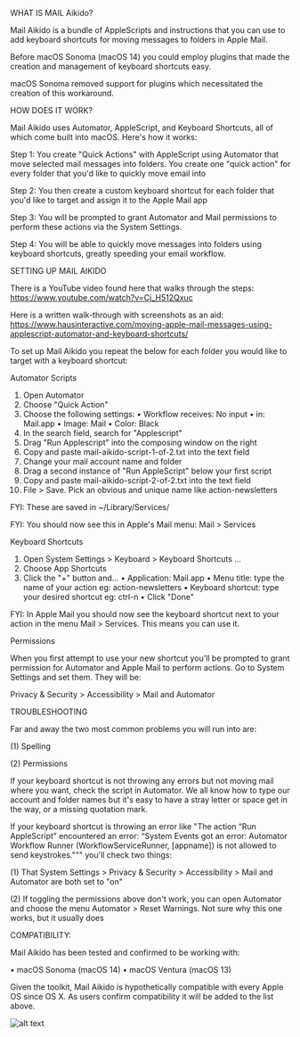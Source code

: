 WHAT IS MAIL Aikido?

Mail Aikido is a bundle of AppleScripts and instructions that you can use to add keyboard shortcuts for moving messages to folders in Apple Mail.

Before macOS Sonoma (macOS 14) you could employ plugins that made the creation and management of keyboard shortcuts easy.

macOS Sonoma removed support for plugins which necessitated the creation of this workaround.


HOW DOES IT WORK?

Mail Aikido uses Automator, AppleScript, and Keyboard Shortcuts, all of which come built into macOS. Here's how it works:

Step 1: You create "Quick Actions" with AppleScript using Automator that move selected mail messages into folders. You create one "quick action" for every folder that you'd like to quickly move email into

Step 2: You then create a custom keyboard shortcut for each folder that you'd like to target and assign it to the Apple Mail app

Step 3: You will be prompted to grant Automator and Mail permissions to perform these actions via the System Settings. 

Step 4: You will be able to quickly move messages into folders using keyboard shortcuts, greatly speeding your email workflow.



SETTING UP MAIL AIKIDO

There is a YouTube video found here that walks through the steps: 
https://www.youtube.com/watch?v=Cj_H512Qxuc

Here is a written walk-through with screenshots as an aid:
https://www.hausinteractive.com/moving-apple-mail-messages-using-applescript-automator-and-keyboard-shortcuts/


To set up Mail Aikido you repeat the below for each folder you would like to target with a keyboard shortcut:

Automator Scripts
1. Open Automator
2. Choose "Quick Action"
3. Choose the following settings:
    • Workflow receives: No input
    • in: Mail.app
    • Image: Mail
    • Color: Black
4. In the search field, search for "Applescript"
5. Drag "Run Applescript" into the composing window on the right
6. Copy and paste mail-aikido-script-1-of-2.txt into the text field
7. Change your mail account name and folder 
8. Drag a second instance of "Run AppleScript" below your first script
9. Copy and paste mail-aikido-script-2-of-2.txt into the text field
10. File > Save. Pick an obvious and unique name like action-newsletters

FYI: These are saved in ~/Library/Services/

FYI: You should now see this in Apple's Mail menu: Mail > Services


Keyboard Shortcuts
1. Open System Settings > Keyboard > Keyboard Shortcuts ...
2. Choose App Shortcuts
3. Click the "+" button and...
    • Application: Mail.app
    • Menu title: type the name of your action eg: action-newsletters
    • Keyboard shortcut: type your desired shortcut eg: ctrl-n
    • Click "Done"

FYI: In Apple Mail you should now see the keyboard shortcut next to your action in the menu Mail > Services. This means you can use it.


Permissions

When you first attempt to use your new shortcut you'll be prompted to grant permission for Automator and Apple Mail to perform actions. Go to System Settings and set them. They will be:

Privacy & Security > Accessibility > Mail and Automator



TROUBLESHOOTING

Far and away the two most common problems you will run into are:

(1) Spelling

(2) Permissions

If your keyboard shortcut is not throwing any errors but not moving mail where you want, check the script in Automator. We all know how to type our account and folder names but it's easy to have a stray letter or space get in the way, or a missing quotation mark.

If your keyboard shortcut is throwing an error like "The action “Run AppleScript” encountered an error: “System Events got an error: Automator Workflow Runner (WorkflowServiceRunner, [appname]) is not allowed to send keystrokes.""" you'll check two things:

(1) That System Settings > Privacy & Security > Accessibility > Mail and Automator are both set to "on"

(2) If toggling the permissions above don't work, you can open Automator and choose the menu Automator > Reset Warnings. Not sure why this one works, but it usually does



COMPATIBILITY:

Mail Aikido has been tested and confirmed to be working with:

• macOS Sonoma (macOS 14)
• macOS Ventura (macOS 13) 

Given the toolkit, Mail Aikido is hypothetically compatible with every Apple OS since OS X. As users confirm compatibility it will be added to the list above.

![alt text](https://github.com/aaronmergerequest/apple-mail-aikido/blob/main/apple-mail-aikido-1.0.png?raw=true)